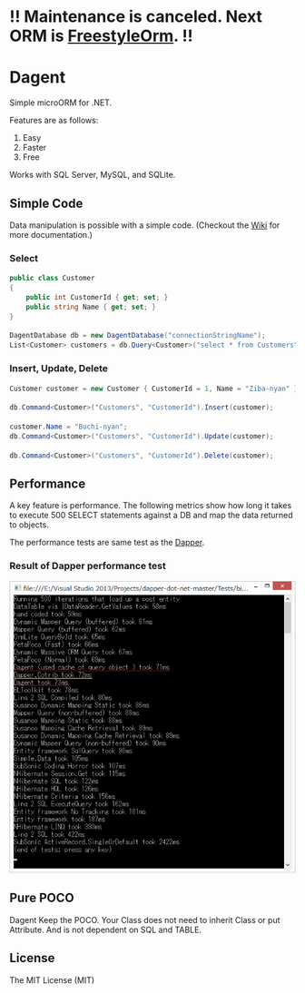 # !! Maintenance is canceled. Next ORM is [FreestyleOrm](https://github.com/akawa777/FreestyleOrm). !!
# Dagent
Simple microORM for .NET. 

Features are as follows:

1. Easy
2. Faster
3. Free

Works with SQL Server, MySQL, and SQLite.
## Simple Code
Data manipulation is possible with a simple code.
(Checkout the [Wiki](https://github.com/akawa777/Dagent/wiki) for more documentation.)
### Select
```cs
public class Customer
{
    public int CustomerId { get; set; }
    public string Name { get; set; }        
}

DagentDatabase db = new DagentDatabase("connectionStringName");
List<Customer> customers = db.Query<Customer>("select * from Customers").List();
```
### Insert, Update, Delete
```cs
Customer customer = new Customer { CustomerId = 1, Name = "Ziba-nyan" };

db.Command<Customer>("Customers", "CustomerId").Insert(customer);

customer.Name = "Buchi-nyan";
db.Command<Customer>("Customers", "CustomerId").Update(customer);

db.Command<Customer>("Customers", "CustomerId").Delete(customer);
```
## Performance
A key feature is performance. The following metrics show how long it takes to execute 500 SELECT statements against a DB and map the data returned to objects.

The performance tests are same test as the [Dapper](https://github.com/StackExchange/dapper-dot-net "Dapper").

### Result of Dapper performance test
![Alt Text](https://github.com/akawa777/Dagent/blob/master/resultOfPerformanceTest.png)
## Pure POCO
Dagent Keep the POCO. Your Class does not need to inherit Class or put Attribute. And is not dependent on SQL and TABLE.
## License
The MIT License (MIT)
